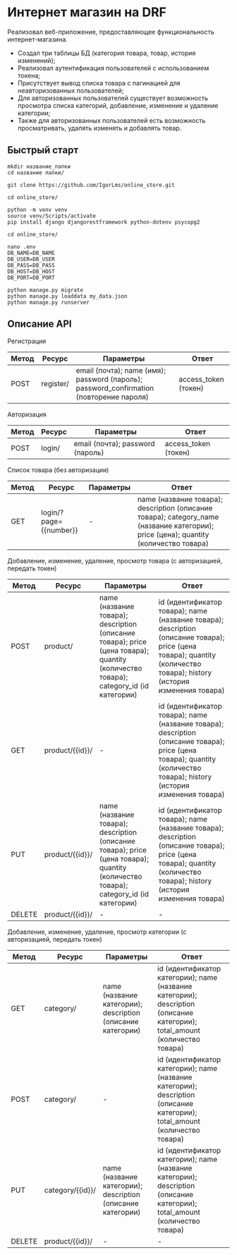 # Интернет магазин на DRF

Реализовал веб-приложение, предоставляющее функциональность интернет-магазина.

- Создал три таблицы БД (категория товара, товар, история изменений);
- Реализовал аутентификация пользователей с использованием токена;
- Присутствует вывод списка товара с пагинацией для неавторизованных пользователей;
- Для авторизованных пользователей существует возможность просмотра списка категорий, добавление, изменение и удаление категории;
- Также для авторизованных пользователей есть возможность просматривать, удалять изменять и добавлять товар.

## Быстрый старт
```commandline
mkdir название_папки
cd название папки/

git clone https://github.com/IgorLms/online_store.git

cd online_store/

python -m venv venv
source venv/Scripts/activate
pip install django djangorestframework python-dotenv psycopg2

cd online_store/

nano .env
DB_NAME=DB_NAME
DB_USER=DB_USER
DB_PASS=DB_PASS
DB_HOST=DB_HOST
DB_PORT=DB_PORT

python manage.py migrate
python manage.py loaddata my_data.json
python manage.py runserver
```

## Описание API

Регистрация

| Метод | Ресурс    | Параметры                                                                               | Ответ                |
|-------|-----------|-----------------------------------------------------------------------------------------|----------------------|
| POST  | register/ | email (почта); name (имя); password (пароль); password_confirmation (повторение пароля) | access_token (токен) |

Авторизация

| Метод | Ресурс | Параметры                        | Ответ                |
|-------|--------|----------------------------------|----------------------|
| POST  | login/ | email (почта); password (пароль) | access_token (токен) |

Список товара (без авторизации)

| Метод | Ресурс                 | Параметры | Ответ                                                                                                                                 |
|-------|------------------------|-----------|---------------------------------------------------------------------------------------------------------------------------------------|
| GET   | login/?page={{number}} | -         | name (название товара); description (описание товара); category_name (название категории); price (цена); quantity (количество товара) |

Добавление, изменение, удаление, просмотр товара (с авторизацией, передать токен)

| Метод  | Ресурс          | Параметры                                                                                                                            | Ответ                                                                                                                                                                     |
|--------|-----------------|--------------------------------------------------------------------------------------------------------------------------------------|---------------------------------------------------------------------------------------------------------------------------------------------------------------------------|
| POST   | product/        | name (название товара); description (описание товара); price (цена товара); quantity (количество товара); category_id (id категории) | id (идентификатор товара); name (название товара);  description (описание товара); price (цена товара); quantity (количество товара);  history (история изменения товара) |
| GET    | product/{{id}}/ | -                                                                                                                                    | id (идентификатор товара); name (название товара);  description (описание товара); price (цена товара); quantity (количество товара);  history (история изменения товара) |
| PUT    | product/{{id}}/ | name (название товара); description (описание товара); price (цена товара); quantity (количество товара); category_id (id категории) | id (идентификатор товара); name (название товара);  description (описание товара); price (цена товара); quantity (количество товара);  history (история изменения товара) |
| DELETE | product/{{id}}/ | -                                                                                                                                    | -                                                                                                                                                                         |

Добавление, изменение, удаление, просмотр категории (с авторизацией, передать токен)

| Метод  | Ресурс           | Параметры                                                    | Ответ                                                                                                                        |
|--------|------------------|--------------------------------------------------------------|------------------------------------------------------------------------------------------------------------------------------|
| GET    | category/        | name (название категории);  description (описание категории) | id (идентификатор категории); name (название категории);  description (описание категории); total_amount (количество товара) |
| POST   | category/        | -                                                            | id (идентификатор категории); name (название категории);  description (описание категории); total_amount (количество товара) |
| PUT    | category/{{id}}/ | name (название категории);  description (описание категории) | id (идентификатор категории); name (название категории);  description (описание категории); total_amount (количество товара) |
| DELETE | product/{{id}}/  | -                                                            | -                                                                                                                            |